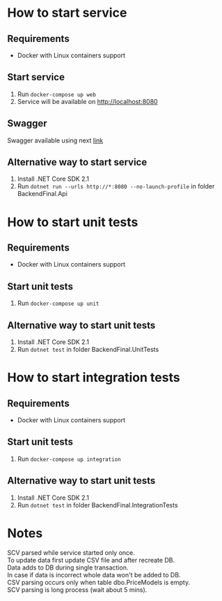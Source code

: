 # How to start service
## Requirements
- Docker with Linux containers support
## Start service
1. Run `docker-compose up web`
2. Service will be available on [http://localhost:8080](http://localhost:8080)
## Swagger
Swagger available using next [link](http://localhost:8080/swagger)
## Alternative way to start service
1. Install .NET Core SDK 2.1
2. Run `dotnet run --urls http://*:8080 --no-launch-profile` in folder BackendFinal.Api
# How to start unit tests
## Requirements
- Docker with Linux containers support
## Start unit tests
1. Run `docker-compose up unit`
## Alternative way to start unit tests
1. Install .NET Core SDK 2.1
2. Run `dotnet test` in folder BackendFinal.UnitTests
# How to start integration tests
## Requirements
- Docker with Linux containers support
## Start unit tests
1. Run `docker-compose up integration`
## Alternative way to start unit tests
1. Install .NET Core SDK 2.1
2. Run `dotnet test` in folder BackendFinal.IntegrationTests
# Notes
SCV parsed while service started only once. <br />
To update data first update CSV file and after recreate DB. <br />
Data adds to DB during single transaction. <br />
In case if data is incorrect whole data won't be added to DB. <br />
CSV parsing occurs only when table dbo.PriceModels is empty. <br />
SCV parsing is long process (wait about 5 mins). <br />
